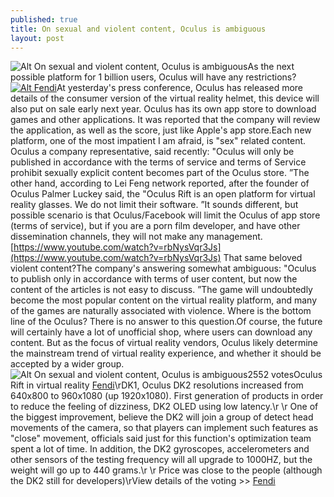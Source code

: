 ```yaml
---
published: true
title: On sexual and violent content, Oculus is ambiguous
layout: post
---
```

![Alt On sexual and violent content, Oculus is ambiguous](https://c2.staticflickr.com/2/1514/25698446711_bdd346ed03_z.jpg)As the next possible platform for 1 billion users, Oculus will have any restrictions?[![Alt Fendi](http://www.awacase.com/images/large/i6plus/fendi_i6p2223_lrg.jpg)](http://www.awacase.com/fendi-karlito-iphone-6-plus-case-black-p-5234.html)At yesterday\'s press conference, Oculus has released more details of the consumer version of the virtual reality helmet, this device will also put on sale early next year. Oculus has its own app store to download games and other applications. It was reported that the company will review the application, as well as the score, just like Apple\'s app store.Each new platform, one of the most impatient I am afraid, is \"sex\" related content. Oculus a company representative, said recently: \"Oculus will only be published in accordance with the terms of service and terms of Service prohibit sexually explicit content becomes part of the Oculus store. ”The other hand, according to Lei Feng network reported, after the founder of Oculus Palmer Luckey said, the \"Oculus Rift is an open platform for virtual reality glasses. We do not limit their software. ”It sounds different, but possible scenario is that Oculus/Facebook will limit the Oculus of app store (terms of service), but if you are a porn film developer, and have other dissemination channels, they will not make any management. [https://www.youtube.com/watch?v=rbNysVqr3Js](https://www.youtube.com/watch?v=rbNysVqr3Js) That same beloved violent content?The company\'s answering somewhat ambiguous: \"Oculus to publish only in accordance with terms of user content, but now the content of the articles is not easy to discuss. ”The game will undoubtedly become the most popular content on the virtual reality platform, and many of the games are naturally associated with violence. Where is the bottom line of the Oculus? There is no answer to this question.Of course, the future will certainly have a lot of unofficial shop, where users can download any content. But as the focus of virtual reality vendors, Oculus likely determine the mainstream trend of virtual reality experience, and whether it should be accepted by a wider group.![Alt On sexual and violent content, Oculus is ambiguous](https://c2.staticflickr.com/2/1461/25767476966_ef3283d20f.jpg)2552 votesOculus Rift in virtual reality [Fendi](http://www.awacase.com/fendi-karlito-iphone-6-plus-case-black-p-5234.html)\rDK1, Oculus DK2 resolutions increased from 640x800 to 960x1080 (up 1920x1080). First generation of products in order to reduce the feeling of dizziness, DK2 OLED using low latency.\r \r One of the biggest improvement, believe the DK2 will join a group of detect head movements of the camera, so that players can implement such features as \"close\" movement, officials said just for this function\'s optimization team spent a lot of time. In addition, the DK2 gyroscopes, accelerometers and other sensors of the testing frequency will all upgrade to 1000HZ, but the weight will go up to 440 grams.\r \r Price was close to the people (although the DK2 still for developers)\rView details of the voting >> [Fendi](http://cathkidston2015.tumblr.com/post/136381484217/internet-woes)